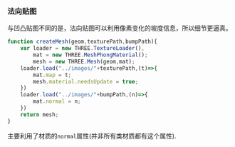 ### 法向贴图

与凹凸贴图不同的是，法向贴图可以利用像素变化的坡度信息，所以细节更逼真。

```js
function createMesh(geom,texturePath,bumpPath){
	var loader = new THREE.TextureLoader(),
		mat = new THREE.MeshPhongMaterial();
		mesh = new THREE.Mesh(geom,mat);
	loader.load("../images/"+texturePath,(t)=>{
		mat.map = t;
		mesh.material.needsUpdate = true;
	})
	loader.load("../images/"+bumpPath,(n)=>{
		mat.normal = n;
	})
	return mesh;
}

```

主要利用了材质的`normal`属性(并非所有类材质都有这个属性).